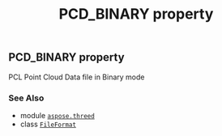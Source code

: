﻿---
title: PCD_BINARY property
second_title: Aspose.3D for Python via .NET API References
description: 
type: docs
weight: 380
url: /aspose.threed/fileformat/pcd_binary/
is_root: false
---

## PCD_BINARY property


PCL Point Cloud Data file in Binary mode

### See Also
* module [`aspose.threed`](../../)
* class [`FileFormat`](/3d/python-net/aspose.threed/fileformat)
